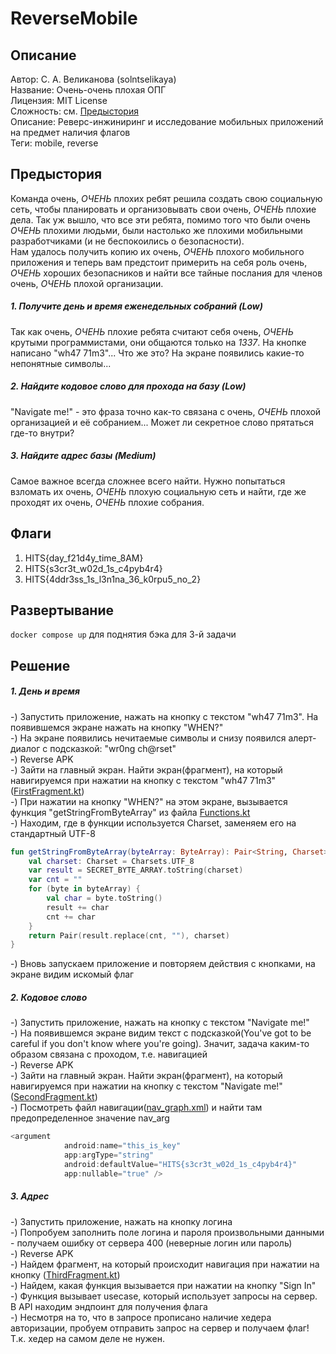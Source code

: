 # ReverseMobile

## Описание

Автор: C. А. Великанова (solntselikaya)  
Название: Очень-очень плохая ОПГ  
Лицензия: MIT License  
Сложность: см. [Предыстория](#Предыстория)  
Описание: Реверс-инжиниринг и исследование мобильных приложений на предмет наличия флагов  
Теги: mobile, reverse  

## Предыстория

Команда очень, _ОЧЕНЬ_ плохих ребят решила создать свою социальную сеть, чтобы планировать и организовывать свои очень, _ОЧЕНЬ_ плохие дела. Так уж вышло, что все эти ребята, помимо того что были очень _ОЧЕНЬ_ плохими людьми, были настолько же плохими мобильными разработчиками (и не беспокоились о безопасности).  
Нам удалось получить копию их очень, _ОЧЕНЬ_ плохого мобильного приложения и теперь вам предстоит примерить на себя роль очень, _ОЧЕНЬ_ хороших безопасников и найти все тайные послания для членов очень, _ОЧЕНЬ_ плохой организации.

##### 1. Получите день и время еженедельных собраний (Low)

Так как очень, _ОЧЕНЬ_ плохие ребята считают себя очень, _ОЧЕНЬ_ крутыми программистами, они общаются только на _1337_. На кнопке написано "wh47 71m3"... Что же это? На экране появились какие-то непонятные символы...

##### 2. Найдите кодовое слово для прохода на базу (Low)

"Navigate me!" - это фраза точно как-то связана с очень, _ОЧЕНЬ_ плохой организацией и её собранием... Может ли секретное слово прятаться где-то внутри?

##### 3. Найдите адрес базы (Medium)

Самое важное всегда сложнее всего найти. Нужно попытаться взломать их очень, _ОЧЕНЬ_ плохую социальную сеть и найти, где же проходят их очень, _ОЧЕНЬ_ плохие собрания.

## Флаги

1. HITS{day_f21d4y_time_8AM}
2. HITS{s3cr3t_w02d_1s_c4pyb4r4}
3. HITS{4ddr3ss_1s_l3n1na_36_k0rpu5_no_2}

## Развертывание

`docker compose up` для поднятия бэка для 3-й задачи

## Решение

##### 1. День и время

-) Запустить приложение, нажать на кнопку с текстом "wh47 71m3". На появившемся экране нажать на кнопку "WHEN?"   
-) На экране появились нечитаемые символы и снизу появился алерт-диалог с подсказкой: "wr0ng ch@rset"  
-) Reverse APK   
-) Зайти на главный экран. Найти экран(фрагмент), на который навигируемся при нажатии на кнопку с текстом "wh47 71m3" ([FirstFragment.kt](https://gitlab.com/ctfteam16/reversemobile/-/blob/app/app/src/main/java/com/example/ctfapp/fragments/FirstFragment.kt))  
-) При нажатии на кнопку "WHEN?" на этом экране, вызывается функция "getStringFromByteArray" из файла [Functions.kt](https://gitlab.com/ctfteam16/reversemobile/-/blob/app/app/src/main/java/com/example/ctfapp/everything/Functions.kt)   
-) Находим, где в функции используется Charset, заменяем его на стандартный UTF-8
```kotlin
fun getStringFromByteArray(byteArray: ByteArray): Pair<String, Charset> {
    val charset: Charset = Charsets.UTF_8
    var result = SECRET_BYTE_ARRAY.toString(charset)
    var cnt = ""
    for (byte in byteArray) {
        val char = byte.toString()
        result += char
        cnt += char
    }
    return Pair(result.replace(cnt, ""), charset)
}

```  
-) Вновь запускаем приложение и повторяем действия с кнопками, на экране видим искомый флаг

##### 2. Кодовое слово

-) Запустить приложение, нажать на кнопку с текстом "Navigate me!"  
-) На появившемся экране видим текст с подсказкой(You've got to be careful if you don't know where you're going). Значит, задача каким-то образом связана с проходом, т.е. навигацией  
-) Reverse APK  
-) Зайти на главный экран. Найти экран(фрагмент), на который навигируемся при нажатии на кнопку с текстом "Navigate me!" ([SecondFragment.kt](https://gitlab.com/ctfteam16/reversemobile/-/blob/app/app/src/main/java/com/example/ctfapp/fragments/SecondFragment.kt))  
-) Посмотреть файл навигации([nav_graph.xml](https://gitlab.com/ctfteam16/reversemobile/-/blob/app/app/src/main/res/navigation/nav_graph.xml)) и найти там предопределенное значение nav_arg
```kotlin
<argument
            android:name="this_is_key"
            app:argType="string"
            android:defaultValue="HITS{s3cr3t_w02d_1s_c4pyb4r4}"
            app:nullable="true" />

```

##### 3. Адрес

-) Запустить приложение, нажать на кнопку логина  
-) Попробуем заполнить поле логина и пароля произвольными данными - получаем ошибку от сервера 400 (неверные логин или пароль)  
-) Reverse APK  
-) Найдем фрагмент, на который происходит навигация при нажатии на кнопку ([ThirdFragment.kt](https://gitlab.com/ctfteam16/reversemobile/-/blob/app/app/src/main/java/com/example/ctfapp/fragments/ThirdFragment.kt))  
-) Найдем, какая функция вызывается при нажатии на кнопку "Sign In"  
-) Функция вызывает usecase, который использует запросы на сервер. В API находим эндпоинт для получения флага  
-) Несмотря на то, что в запросе прописано наличие хедера авторизации, пробуем отправить запрос на сервер и получаем флаг! Т.к. хедер на самом деле не нужен.


